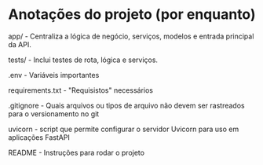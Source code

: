 # Anotações do projeto (por enquanto)
app/ - Centraliza a lógica de negócio, serviços, modelos e entrada principal da API.

tests/ - Inclui testes de rota, lógica e serviços.

.env - Variáveis importantes 

requirements.txt - "Requisistos" necessários 

.gitignore - Quais arquivos ou tipos de arquivo não devem ser rastreados para o versionamento no git 

uvicorn - script que permite configurar o servidor Uvicorn para uso em aplicações FastAPI

README - Instruções para rodar o projeto 

